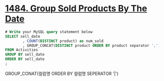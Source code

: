# [1484. Group Sold Products By The Date](https://leetcode.com/problems/group-sold-products-by-the-date)

```sql
# Write your MySQL query statement below
SELECT sell_date
        , COUNT(DISTINCT product) as num_sold
        , GROUP_CONCAT(DISTINCT product ORDER BY product separator ',') as products
FROM Activities
GROUP BY sell_date
ORDER BY sell_date
;
```

GROUP_CONAT(컬럼명 ORDER BY 컬럼명 SEPERATOR '|') 
